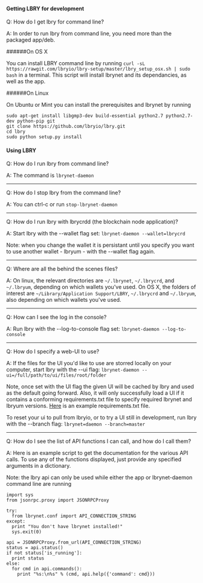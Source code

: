 #### Getting LBRY for development

Q: How do I get lbry for command line?

A: In order to run lbry from command line, you need more than the packaged app/deb.

######On OS X

You can install LBRY command line by running `curl -sL https://rawgit.com/lbryio/lbry-setup/master/lbry_setup_osx.sh | sudo bash` in a terminal. This script will install lbrynet and its dependancies, as well as the app.

######On Linux

On Ubuntu or Mint you can install the prerequisites and lbrynet by running

    sudo apt-get install libgmp3-dev build-essential python2.7 python2.7-dev python-pip git
    git clone https://github.com/lbryio/lbry.git
    cd lbry
    sudo python setup.py install

#### Using LBRY

Q: How do I run lbry from command line?

A: The command is `lbrynet-daemon`

***********

Q: How do I stop lbry from the command line?

A: You can ctrl-c or run `stop-lbrynet-daemon`

***********

Q: How do I run lbry with lbrycrdd (the blockchain node application)?

A: Start lbry with the --wallet flag set: `lbrynet-daemon --wallet=lbrycrd`

Note: when you change the wallet it is persistant until you specify you want to use another wallet - lbryum - with the --wallet flag again.

***********

Q: Where are all the behind the scenes files?

A: On linux, the relevant directories are `~/.lbrynet`, `~/.lbrycrd`, and `~/.lbryum`, depending on which wallets you've used. On OS X, the folders of interest are `~/Library/Application Support/LBRY`, `~/.lbrycrd` and `~/.lbryum`, also depending on which wallets you've used.

***********

Q: How can I see the log in the console?

A: Run lbry with the --log-to-console flag set: `lbrynet-daemon --log-to-console`

***********

Q: How do I specify a web-UI to use?

A: If the files for the UI you'd like to use are storred locally on your computer, start lbry with the --ui flag: `lbrynet-daemon --ui=/full/path/to/ui/files/root/folder`

Note, once set with the UI flag the given UI will be cached by lbry and used as the default going forward. Also, it will only successfully load a UI if it contains a conforming requirements.txt file to specify required lbrynet and lbryum versions. [Here](https://github.com/lbryio/lbry-web-ui/blob/master/dist/requirements.txt) is an example requirements.txt file.

To reset your ui to pull from lbryio, or to try a UI still in development, run lbry with the --branch flag: `lbrynet=daemon --branch=master`

***********

Q: How do I see the list of API functions I can call, and how do I call them?

A: Here is an example script to get the documentation for the various API calls. To use any of the functions displayed, just provide any specified arguments in a dictionary.

Note: the lbry api can only be used while either the app or lbrynet-daemon command line are running

    import sys
    from jsonrpc.proxy import JSONRPCProxy

    try:
      from lbrynet.conf import API_CONNECTION_STRING
    except:
      print "You don't have lbrynet installed!"
      sys.exit(0)
  
    api = JSONRPCProxy.from_url(API_CONNECTION_STRING)
    status = api.status()
    if not status['is_running']:
      print status
    else:
      for cmd in api.commands():
        print "%s:\n%s" % (cmd, api.help({'command': cmd}))

